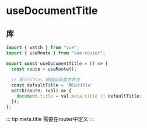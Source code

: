 # useDocumentTitle

## 库

```js {10}
import { watch } from "vue";
import { useRoute } from "vue-router";

export const useDocumentTitle = () => {
  const route = useRoute();
    
  // 默认title，根据自身需求修改
  const defaultTitle = '默认title'
  watch(route, (val) => {
    document.title = val.meta.title || defaultTitle;
  });
};

```

::: tip
meta.title 需要在router中定义
:::